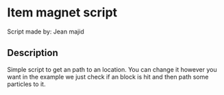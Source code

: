 # Item magnet script

Script made by: Jean majid

## Description

Simple script to get an path to an location. You can change it however you want in the example we just check if an block is hit and then path some particles to it.
